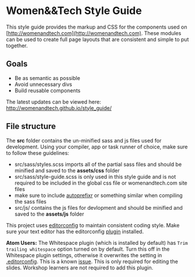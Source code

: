 # Women&&Tech Style Guide

This style guide provides the markup and CSS for the components used on [http://womenandtech.com](http://womenandtech.com).  These modules can be used to create full page layouts that are consistent and simple to put together.

## Goals

- Be as semantic as possible
- Avoid unnecessary divs
- Build reusable components

The latest updates can be viewed here: <a href="http://womenandtech.github.io/style_guide/" target="_blank">http://womenandtech.github.io/style_guide/</a>

## File structure
The **src** folder contains the un-minified sass and js files used for development.  Using your compiler, app or task runner of choice, make sure to follow these guidelines:

* src/sass/styles.scss imports all of the partial sass files and should be minified and saved to the **assets/css** folder
* src/sass/style-guide.scss is only used in this style guide and is not required to be included in the global css file or womenandtech.com site files
* make sure to include [autoprefixr](https://github.com/postcss/autoprefixer) or something similar when compiling the sass files
* src/js/ contains the js files for devlopment and should be minified and saved to the **assets/js** folder

This project uses [editorconfig](http://editorconfig.org/) to maintain consistent coding style. Make sure your text editor has the editorconfig [plugin](http://editorconfig.org/#download) installed.

**Atom Users:** The Whitespace plugin (which is installed by default) has `Trim trailing whitespace` option turned on by default. Turn this off in the Whitespace plugin settings, otherwise it overwrites the setting in [.editorconfig](.editorconfig). This is a known [issue](https://github.com/sindresorhus/atom-editorconfig/issues/3). This is only required for editing the slides. Workshop learners are not required to add this plugin.